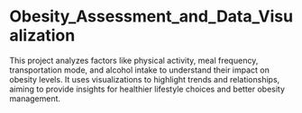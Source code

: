 # Obesity_Assessment_and_Data_Visualization
This project analyzes factors like physical activity, meal frequency, transportation mode, and alcohol intake to understand their impact on obesity levels. It uses visualizations to highlight trends and relationships, aiming to provide insights for healthier lifestyle choices and better obesity management.
